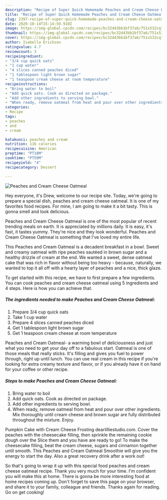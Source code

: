 ```yaml
---
description: "Recipe of Super Quick Homemade Peaches and Cream Cheese Oatmeal"
title: "Recipe of Super Quick Homemade Peaches and Cream Cheese Oatmeal"
slug: 2397-recipe-of-super-quick-homemade-peaches-and-cream-cheese-oatmeal
date: 2020-10-14T15:14:59.910Z
image: https://img-global.cpcdn.com/recipes/bc32d43bb1bf37a6/751x532cq70/peaches-and-cream-cheese-oatmeal-recipe-main-photo.jpg
thumbnail: https://img-global.cpcdn.com/recipes/bc32d43bb1bf37a6/751x532cq70/peaches-and-cream-cheese-oatmeal-recipe-main-photo.jpg
cover: https://img-global.cpcdn.com/recipes/bc32d43bb1bf37a6/751x532cq70/peaches-and-cream-cheese-oatmeal-recipe-main-photo.jpg
author: Isabella Erickson
ratingvalue: 4.7
reviewcount: 3
recipeingredient:
- "3/4 cup quick oats"
- "1 cup water"
- "4 slices canned peaches diced"
- "1 tablespoon light brown sugar"
- "1 teaspoon cream cheese at room temperature"
recipeinstructions:
- "Bring water to boil"
- "Add quick oats. Cook as directed on package."
- "Add other ingredients to serving bowl."
- "When ready, remove oatmeal from heat and pour over other ingredients. Mix thoroughly until cream cheese and brown sugar are fully distributed throughout the mixture. Enjoy."
categories:
- Recipe
tags:
- peaches
- and
- cream

katakunci: peaches and cream 
nutrition: 116 calories
recipecuisine: American
preptime: "PT18M"
cooktime: "PT59M"
recipeyield: "4"
recipecategory: Dessert

---
```



![Peaches and Cream Cheese Oatmeal](https://img-global.cpcdn.com/recipes/bc32d43bb1bf37a6/751x532cq70/peaches-and-cream-cheese-oatmeal-recipe-main-photo.jpg)

Hey everyone, it's Drew, welcome to our recipe site. Today, we're going to prepare a special dish, peaches and cream cheese oatmeal. It is one of my favorites food recipes. For mine, I am going to make it a bit tasty. This is gonna smell and look delicious.

Peaches and Cream Cheese Oatmeal is one of the most popular of recent trending meals on earth. It is appreciated by millions daily. It is easy, it's fast, it tastes yummy. They're nice and they look wonderful. Peaches and Cream Cheese Oatmeal is something that I've loved my entire life.

This Peaches and Cream Oatmeal is a decadent breakfast in a bowl. Sweet and creamy oatmeal with ripe peaches sautéed in brown sugar and a healthy drizzle of cream at the end. We wanted a sweet, dense oatmeal cake that was rich in flavor without being too heavy - because, naturally, we wanted to top it all off with a hearty layer of peaches and a nice, thick glaze.


To get started with this recipe, we have to first prepare a few ingredients. You can cook peaches and cream cheese oatmeal using 5 ingredients and 4 steps. Here is how you can achieve that.

<!--inarticleads1-->

##### The ingredients needed to make Peaches and Cream Cheese Oatmeal:

1. Prepare 3/4 cup quick oats
1. Take 1 cup water
1. Prepare 4 slices canned peaches diced
1. Get 1 tablespoon light brown sugar
1. Get 1 teaspoon cream cheese at room temperature


Peaches and Cream Oatmeal- a warming bowl of deliciousness and just what you need to get your day off to a fabulous start. Oatmeal is one of those meals that really sticks. It&#39;s filling and gives you fuel to power through, right up until lunch. You can use real cream in this recipe if you&#39;re looking for extra creamy texture and flavor, or if you already have it on hand for your coffee or other recipe. 

<!--inarticleads2-->

##### Steps to make Peaches and Cream Cheese Oatmeal:

1. Bring water to boil
1. Add quick oats. Cook as directed on package.
1. Add other ingredients to serving bowl.
1. When ready, remove oatmeal from heat and pour over other ingredients. Mix thoroughly until cream cheese and brown sugar are fully distributed throughout the mixture. Enjoy.


Pumpkin Cake with Cream Cheese Frosting dearlilliestudio.com. Cover the peaches with the cheesecake filling, then sprinkle the remaining cookie dough over the Slice them and you have are ready to go! To make the cheesecake filling, beat the cream cheese, sugars and cinnamon together until smooth. This Peaches and Cream Oatmeal Smoothie will give you the energy to start the day. Also a great recovery drink after a work out! 

So that's going to wrap it up with this special food peaches and cream cheese oatmeal recipe. Thank you very much for your time. I'm confident you will make this at home. There is gonna be more interesting food at home recipes coming up. Don't forget to save this page on your browser, and share it to your family, colleague and friends. Thanks again for reading. Go on get cooking!
